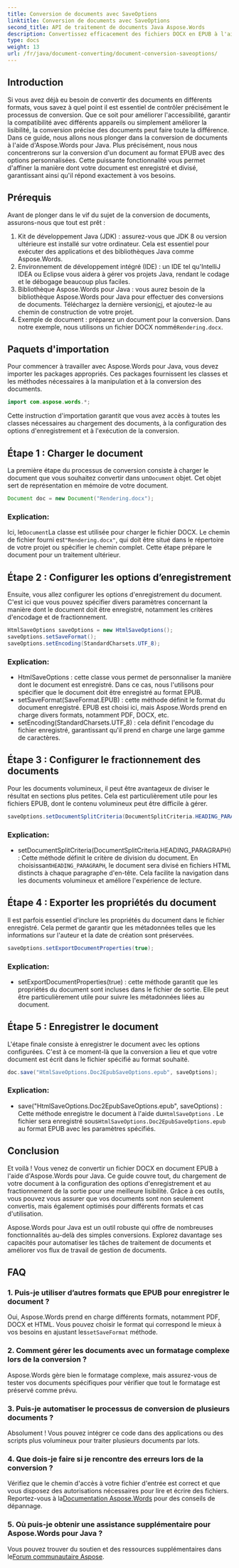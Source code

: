 ```yaml
---
title: Conversion de documents avec SaveOptions
linktitle: Conversion de documents avec SaveOptions
second_title: API de traitement de documents Java Aspose.Words
description: Convertissez efficacement des fichiers DOCX en EPUB à l'aide d'Aspose.Words pour Java. Découvrez comment personnaliser les options d'enregistrement, diviser le contenu et exporter les propriétés du document dans ce guide étape par étape.
type: docs
weight: 13
url: /fr/java/document-converting/document-conversion-saveoptions/
---
```


## Introduction

Si vous avez déjà eu besoin de convertir des documents en différents formats, vous savez à quel point il est essentiel de contrôler précisément le processus de conversion. Que ce soit pour améliorer l'accessibilité, garantir la compatibilité avec différents appareils ou simplement améliorer la lisibilité, la conversion précise des documents peut faire toute la différence. Dans ce guide, nous allons nous plonger dans la conversion de documents à l'aide d'Aspose.Words pour Java. Plus précisément, nous nous concentrerons sur la conversion d'un document au format EPUB avec des options personnalisées. Cette puissante fonctionnalité vous permet d'affiner la manière dont votre document est enregistré et divisé, garantissant ainsi qu'il répond exactement à vos besoins.

## Prérequis

Avant de plonger dans le vif du sujet de la conversion de documents, assurons-nous que tout est prêt :

1. Kit de développement Java (JDK) : assurez-vous que JDK 8 ou version ultérieure est installé sur votre ordinateur. Cela est essentiel pour exécuter des applications et des bibliothèques Java comme Aspose.Words.
2. Environnement de développement intégré (IDE) : un IDE tel qu'IntelliJ IDEA ou Eclipse vous aidera à gérer vos projets Java, rendant le codage et le débogage beaucoup plus faciles.
3.  Bibliothèque Aspose.Words pour Java : vous aurez besoin de la bibliothèque Aspose.Words pour Java pour effectuer des conversions de documents. Téléchargez la dernière version[ici](https://releases.aspose.com/words/java/), et ajoutez-le au chemin de construction de votre projet.
4.  Exemple de document : préparez un document pour la conversion. Dans notre exemple, nous utilisons un fichier DOCX nommé`Rendering.docx`.

## Paquets d'importation

Pour commencer à travailler avec Aspose.Words pour Java, vous devez importer les packages appropriés. Ces packages fournissent les classes et les méthodes nécessaires à la manipulation et à la conversion des documents.

```java
import com.aspose.words.*;
```

Cette instruction d'importation garantit que vous avez accès à toutes les classes nécessaires au chargement des documents, à la configuration des options d'enregistrement et à l'exécution de la conversion.

## Étape 1 : Charger le document

 La première étape du processus de conversion consiste à charger le document que vous souhaitez convertir dans un`Document` objet. Cet objet sert de représentation en mémoire de votre document.

```java
Document doc = new Document("Rendering.docx");
```

### Explication:

 Ici, le`Document`La classe est utilisée pour charger le fichier DOCX. Le chemin de fichier fourni est`"Rendering.docx"`, qui doit être situé dans le répertoire de votre projet ou spécifier le chemin complet. Cette étape prépare le document pour un traitement ultérieur.

## Étape 2 : Configurer les options d’enregistrement

Ensuite, vous allez configurer les options d'enregistrement du document. C'est ici que vous pouvez spécifier divers paramètres concernant la manière dont le document doit être enregistré, notamment les critères d'encodage et de fractionnement.

```java
HtmlSaveOptions saveOptions = new HtmlSaveOptions();
saveOptions.setSaveFormat();
saveOptions.setEncoding(StandardCharsets.UTF_8);
```

### Explication:

- HtmlSaveOptions : cette classe vous permet de personnaliser la manière dont le document est enregistré. Dans ce cas, nous l'utilisons pour spécifier que le document doit être enregistré au format EPUB.
- setSaveFormat(SaveFormat.EPUB) : cette méthode définit le format du document enregistré. EPUB est choisi ici, mais Aspose.Words prend en charge divers formats, notamment PDF, DOCX, etc.
- setEncoding(StandardCharsets.UTF_8) : cela définit l'encodage du fichier enregistré, garantissant qu'il prend en charge une large gamme de caractères.

## Étape 3 : Configurer le fractionnement des documents

Pour les documents volumineux, il peut être avantageux de diviser le résultat en sections plus petites. Cela est particulièrement utile pour les fichiers EPUB, dont le contenu volumineux peut être difficile à gérer.

```java
saveOptions.setDocumentSplitCriteria(DocumentSplitCriteria.HEADING_PARAGRAPH);
```

### Explication:

-  setDocumentSplitCriteria(DocumentSplitCriteria.HEADING_PARAGRAPH) : Cette méthode définit le critère de division du document. En choisissant`HEADING_PARAGRAPH`, le document sera divisé en fichiers HTML distincts à chaque paragraphe d'en-tête. Cela facilite la navigation dans les documents volumineux et améliore l'expérience de lecture.

## Étape 4 : Exporter les propriétés du document

Il est parfois essentiel d'inclure les propriétés du document dans le fichier enregistré. Cela permet de garantir que les métadonnées telles que les informations sur l'auteur et la date de création sont préservées.

```java
saveOptions.setExportDocumentProperties(true);
```

### Explication:

- setExportDocumentProperties(true) : cette méthode garantit que les propriétés du document sont incluses dans le fichier de sortie. Elle peut être particulièrement utile pour suivre les métadonnées liées au document.

## Étape 5 : Enregistrer le document

L'étape finale consiste à enregistrer le document avec les options configurées. C'est à ce moment-là que la conversion a lieu et que votre document est écrit dans le fichier spécifié au format souhaité.

```java
doc.save("HtmlSaveOptions.Doc2EpubSaveOptions.epub", saveOptions);
```

### Explication:

-  save("HtmlSaveOptions.Doc2EpubSaveOptions.epub", saveOptions) : Cette méthode enregistre le document à l'aide du`HtmlSaveOptions` . Le fichier sera enregistré sous`HtmlSaveOptions.Doc2EpubSaveOptions.epub` au format EPUB avec les paramètres spécifiés.

## Conclusion

Et voilà ! Vous venez de convertir un fichier DOCX en document EPUB à l'aide d'Aspose.Words pour Java. Ce guide couvre tout, du chargement de votre document à la configuration des options d'enregistrement et au fractionnement de la sortie pour une meilleure lisibilité. Grâce à ces outils, vous pouvez vous assurer que vos documents sont non seulement convertis, mais également optimisés pour différents formats et cas d'utilisation.

Aspose.Words pour Java est un outil robuste qui offre de nombreuses fonctionnalités au-delà des simples conversions. Explorez davantage ses capacités pour automatiser les tâches de traitement de documents et améliorer vos flux de travail de gestion de documents.

## FAQ

### 1. Puis-je utiliser d’autres formats que EPUB pour enregistrer le document ?

 Oui, Aspose.Words prend en charge différents formats, notamment PDF, DOCX et HTML. Vous pouvez choisir le format qui correspond le mieux à vos besoins en ajustant les`setSaveFormat` méthode.

### 2. Comment gérer les documents avec un formatage complexe lors de la conversion ?

Aspose.Words gère bien le formatage complexe, mais assurez-vous de tester vos documents spécifiques pour vérifier que tout le formatage est préservé comme prévu.

### 3. Puis-je automatiser le processus de conversion de plusieurs documents ?

Absolument ! Vous pouvez intégrer ce code dans des applications ou des scripts plus volumineux pour traiter plusieurs documents par lots.

### 4. Que dois-je faire si je rencontre des erreurs lors de la conversion ?

 Vérifiez que le chemin d'accès à votre fichier d'entrée est correct et que vous disposez des autorisations nécessaires pour lire et écrire des fichiers. Reportez-vous à la[Documentation Aspose.Words](https://reference.aspose.com/words/java/) pour des conseils de dépannage.

### 5. Où puis-je obtenir une assistance supplémentaire pour Aspose.Words pour Java ?

Vous pouvez trouver du soutien et des ressources supplémentaires dans le[Forum communautaire Aspose](https://forum.aspose.com/c/words/8).